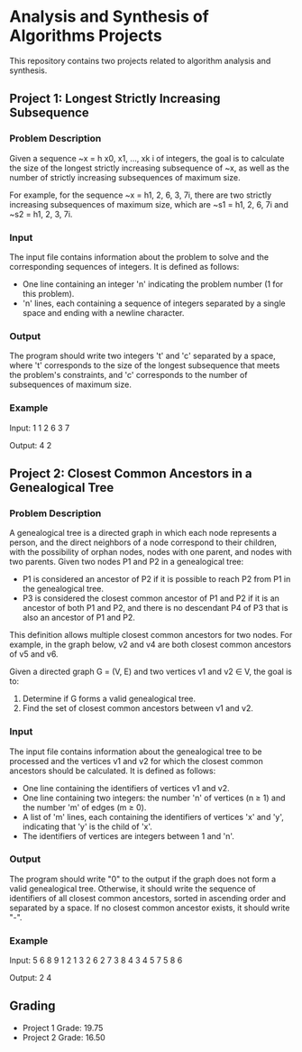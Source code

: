 # Analysis and Synthesis of Algorithms Projects

This repository contains two projects related to algorithm analysis and synthesis.

## Project 1: Longest Strictly Increasing Subsequence

### Problem Description

Given a sequence ~x = h x0, x1, ..., xk i of integers, the goal is to calculate the size of the longest strictly increasing subsequence of ~x, as well as the number of strictly increasing subsequences of maximum size.

For example, for the sequence ~x = h1, 2, 6, 3, 7i, there are two strictly increasing subsequences of maximum size, which are ~s1 = h1, 2, 6, 7i and ~s2 = h1, 2, 3, 7i.

### Input

The input file contains information about the problem to solve and the corresponding sequences of integers. It is defined as follows:
- One line containing an integer 'n' indicating the problem number (1 for this problem).
- 'n' lines, each containing a sequence of integers separated by a single space and ending with a newline character.

### Output

The program should write two integers 't' and 'c' separated by a space, where 't' corresponds to the size of the longest subsequence that meets the problem's constraints, and 'c' corresponds to the number of subsequences of maximum size.

### Example

Input:
1
1 2 6 3 7

Output:
4 2


## Project 2: Closest Common Ancestors in a Genealogical Tree

### Problem Description

A genealogical tree is a directed graph in which each node represents a person, and the direct neighbors of a node correspond to their children, with the possibility of orphan nodes, nodes with one parent, and nodes with two parents. Given two nodes P1 and P2 in a genealogical tree:
- P1 is considered an ancestor of P2 if it is possible to reach P2 from P1 in the genealogical tree.
- P3 is considered the closest common ancestor of P1 and P2 if it is an ancestor of both P1 and P2, and there is no descendant P4 of P3 that is also an ancestor of P1 and P2.

This definition allows multiple closest common ancestors for two nodes. For example, in the graph below, v2 and v4 are both closest common ancestors of v5 and v6.

Given a directed graph G = (V, E) and two vertices v1 and v2 ∈ V, the goal is to:
1. Determine if G forms a valid genealogical tree.
2. Find the set of closest common ancestors between v1 and v2.

### Input

The input file contains information about the genealogical tree to be processed and the vertices v1 and v2 for which the closest common ancestors should be calculated. It is defined as follows:
- One line containing the identifiers of vertices v1 and v2.
- One line containing two integers: the number 'n' of vertices (n ≥ 1) and the number 'm' of edges (m ≥ 0).
- A list of 'm' lines, each containing the identifiers of vertices 'x' and 'y', indicating that 'y' is the child of 'x'.
- The identifiers of vertices are integers between 1 and 'n'.

### Output

The program should write "0" to the output if the graph does not form a valid genealogical tree. Otherwise, it should write the sequence of identifiers of all closest common ancestors, sorted in ascending order and separated by a space. If no closest common ancestor exists, it should write "-".

### Example

Input:
5 6
8 9
1 2
1 3
2 6
2 7
3 8
4 3
4 5
7 5
8 6

Output:
2 4

## Grading

- Project 1 Grade: 19.75
- Project 2 Grade: 16.50


